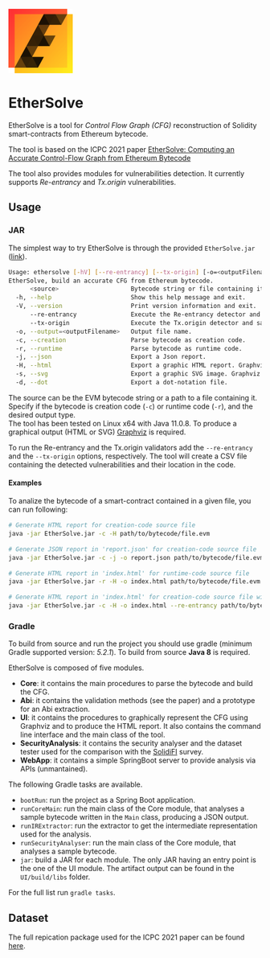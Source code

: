 <img src="https://github.com/SeUnivr/EtherSolve/blob/main/Logo/Logo.png" alt="EtherSolve logo" width="128px" height="128px"><br>
# EtherSolve

EtherSolve is a tool for *Control Flow Graph (CFG)* reconstruction of Solidity smart-contracts from Ethereum bytecode.

The tool is based on the ICPC 2021 paper [EtherSolve: Computing an Accurate Control-Flow Graph from Ethereum Bytecode](https://doi.org/10.1109/ICPC52881.2021.00021)

The tool also provides modules for vulnerabilities detection. It currently supports *Re-entrancy* and *Tx.origin* vulnerabilities.

## Usage

### JAR

The simplest way to try EtherSolve is through the provided `EtherSolve.jar` ([link](https://github.com/SeUnivr/EtherSolve/blob/artifact/EtherSolve.jar)).

```bash
Usage: ethersolve [-hV] [--re-entrancy] [--tx-origin] [-o=<outputFilename>] (-c | -r) (-j | -H | -s | -d) <source>
EtherSolve, build an accurate CFG from Ethereum bytecode.
      <source>                    Bytecode string or file containing it.
  -h, --help                      Show this help message and exit.
  -V, --version                   Print version information and exit.
      --re-entrancy               Execute the Re-entrancy detector and save output.
      --tx-origin                 Execute the Tx.origin detector and save output.
  -o, --output=<outputFilename>   Output file name.
  -c, --creation                  Parse bytecode as creation code.
  -r, --runtime                   Parse bytecode as runtime code.
  -j, --json                      Export a Json report.
  -H, --html                      Export a graphic HTML report. Graphviz is required!
  -s, --svg                       Export a graphic SVG image. Graphviz is required!
  -d, --dot                       Export a dot-notation file.
```

The source can be the EVM bytecode string or a path to a file containing it. Specify if the bytecode is creation code (`-c`) or runtime code (`-r`), and the desired output type. <br>
The tool has been tested on Linux x64 with Java 11.0.8. To produce a graphical output (HTML or SVG) [Graphviz](https://graphviz.org/) is required.

To run the Re-entrancy and the Tx.origin validators add the `--re-entrancy` and the `--tx-origin` options, respectively. The tool will create a CSV file containing the detected vulnerabilities and their location in the code.

#### Examples

To analize the bytecode of a smart-contract contained in a given file, you can run following:

```bash
# Generate HTML report for creation-code source file
java -jar EtherSolve.jar -c -H path/to/bytecode/file.evm
```

```bash
# Generate JSON report in 'report.json' for creation-code source file
java -jar EtherSolve.jar -c -j -o report.json path/to/bytecode/file.evm
```

```bash
# Generate HTML report in 'index.html' for runtime-code source file
java -jar EtherSolve.jar -r -H -o index.html path/to/bytecode/file.evm
```

```bash
# Generate HTML report in 'index.html' for creation-code source file with Re-entrancy detection analysis
java -jar EtherSolve.jar -c -H -o index.html --re-entrancy path/to/bytecode/file.evm
```

### Gradle

To build from source and run the project you should use gradle (minimum Gradle supported version: *5.2.1*). To build from source **Java 8** is required.

EtherSolve is composed of five modules.
- **Core**: it contains the main procedures to parse the bytecode and build the CFG.
- **Abi**: it contains the validation methods (see the paper) and a prototype for an Abi extraction.
- **UI**: it contains the procedures to graphically represent the CFG using Graphviz and to produce the HTML report. It also contains the command line interface and the main class of the tool.
- **SecurityAnalysis**: it contains the security analyser and the dataset tester used for the comparison with the [SolidiFI](https://arxiv.org/pdf/2005.11613.pdf) survey.
- **WebApp**: it contains a simple SpringBoot server to provide analysis via APIs (unmantained).

The following Gradle tasks are available.
- `bootRun`: run the project as a Spring Boot application.
- `runCoreMain`: run the main class of the Core module, that analyses a sample bytecode written in the `Main` class, producing a JSON output.
- `runIRExtractor`: run the extractor to get the intermediate representation used for the analysis.
- `runSecurityAnalyser`: run the main class of the Core module, that analyses a sample bytecode.
- `jar`: build a JAR for each module. The only JAR having an entry point is the one of the UI module. The artifact output can be found in the `UI/build/libs` folder.

For the full list run `gradle tasks`.

## Dataset

The full repication package used for the ICPC 2021 paper can be found [here](https://github.com/SeUniVr/EtherSolve_ICPC2021_ReplicationPackage).
